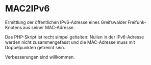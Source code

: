 # MAC2IPv6
Ermittlung der öffentlichen IPv6-Adresse eines Greifswalder Freifunk-Knotens aus seiner MAC-Adresse.

Das PHP-Skript ist recht simpel gehalten: Nullen in der IPv6-Adresse werden nicht zusammengefasst und die MAC-Adresse muss mit Doppelpunkten getrennt sein.

Verbesserungen sind willkommen.
